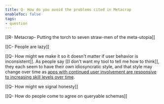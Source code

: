 ```yaml
---
title: Q- How do you avoid the problems cited in Metacrap
enableToc: false
tags:
- question
---
```

[[R- Metacrap- Putting the torch to seven straw-men of the meta-utopia]]

[[C- People are lazy]]

[[Q- How might we make it so it doesn't matter if user behavior is inconsistent]]. As people say [[I don't want my tool to tell me how to think]], they each seem to have their own idiosyncratic style, and that style may change over time as [apps with continued user involvement are responsive to increasing skill levels over time](https://robhaisfield.com/notes/apps-with-continued-user-involvement-are-responsive-to-increasing-skill-levels-over-time). 

[[Q- How might we signal honesty]]

[[Q- How do people come to agree on queryable schemas]]